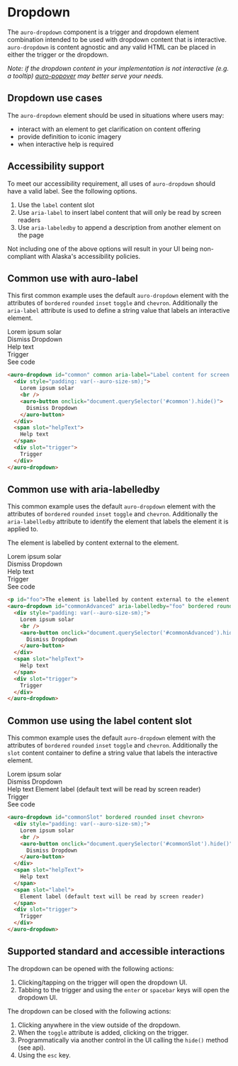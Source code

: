<!--
The demo.md file is a compiled document. No edits should be made directly to this file.

demo.md is created by running `npm run build:markdownDocs`.

This file is generated based on a template fetched from `./docs/partials/demo.md`
-->

# Dropdown

The `auro-dropdown` component is a trigger and dropdown element combination intended to be used with dropdown content that is interactive. `auro-dropdown` is content agnostic and any valid HTML can be placed in either the trigger or the dropdown.

_Note: if the dropdown content in your implementation is not interactive (e.g. a tooltip) [auro-popover](http://auro.alaskaair.com/components/auro/popover) may better serve your needs._

## Dropdown use cases

The `auro-dropdown` element should be used in situations where users may:

* interact with an element to get clarification on content offering
* provide definition to iconic imagery
* when interactive help is required

## Accessibility support

To meet our accessibility requirement, all uses of `auro-dropdown` should have a valid label. See the following options.

1. Use the `label` content slot
1. Use `aria-label` to insert label content that will only be read by screen readers
1. Use `aria-labeledby` to append a description from another element on the page

Not including one of the above options will result in your UI being non-compliant with Alaska's accessibility policies.

## Common use with auro-label

This first common example uses the default `auro-dropdown` element with the attributes of `bordered` `rounded` `inset` `toggle` and `chevron`. Additionally the `aria-label` attribute is used to define a string value that labels an interactive element.

<div class="exampleWrapper">
  <auro-dropdown id="common" common aria-label="Label content for screen reader">
    <div style="padding: var(--auro-size-sm);">
      Lorem ipsum solar
      <br />
      <auro-button onclick="document.querySelector('#common').hide()">
        Dismiss Dropdown
      </auro-button>
    </div>
    <span slot="helpText">
      Help text
    </span>
    <div slot="trigger">
      Trigger
    </div>
  </auro-dropdown>
</div>
<auro-accordion lowProfile justifyRight>
  <span slot="trigger">See code</span>

```html
<auro-dropdown id="common" common aria-label="Label content for screen reader">
  <div style="padding: var(--auro-size-sm);">
    Lorem ipsum solar
    <br />
    <auro-button onclick="document.querySelector('#common').hide()">
      Dismiss Dropdown
    </auro-button>
  </div>
  <span slot="helpText">
    Help text
  </span>
  <div slot="trigger">
    Trigger
  </div>
</auro-dropdown>
```

</auro-accordion>

## Common use with aria-labelledby

This common example uses the default `auro-dropdown` element with the attributes of `bordered` `rounded` `inset` `toggle` and `chevron`. Additionally the `aria-labelledby` attribute to identify the element that labels the element it is applied to.

<div class="exampleWrapper">
  <p id="foo">The element is labelled by content external to the element.</p>
  <auro-dropdown id="commonAdvanced" aria-labelledby="foo" bordered rounded inset chevron>
    <div style="padding: var(--auro-size-sm);">
      Lorem ipsum solar
      <br />
      <auro-button onclick="document.querySelector('#commonAdvanced').hide()">
        Dismiss Dropdown
      </auro-button>
    </div>
    <span slot="helpText">
      Help text
    </span>
    <div slot="trigger">
      Trigger
    </div>
  </auro-dropdown>
</div>
<auro-accordion lowProfile justifyRight>
  <span slot="trigger">See code</span>

```html
<p id="foo">The element is labelled by content external to the element.</p>
<auro-dropdown id="commonAdvanced" aria-labelledby="foo" bordered rounded inset chevron>
  <div style="padding: var(--auro-size-sm);">
    Lorem ipsum solar
    <br />
    <auro-button onclick="document.querySelector('#commonAdvanced').hide()">
      Dismiss Dropdown
    </auro-button>
  </div>
  <span slot="helpText">
    Help text
  </span>
  <div slot="trigger">
    Trigger
  </div>
</auro-dropdown>
```

</auro-accordion>

## Common use using the label content slot

This common example uses the default `auro-dropdown` element with the attributes of `bordered` `rounded` `inset` `toggle` and `chevron`. Additionally the `slot` content container to define a string value that labels the interactive element.

<div class="exampleWrapper">
  <auro-dropdown id="commonSlot" bordered rounded inset chevron>
    <div style="padding: var(--auro-size-sm);">
      Lorem ipsum solar
      <br />
      <auro-button onclick="document.querySelector('#commonSlot').hide()">
        Dismiss Dropdown
      </auro-button>
    </div>
    <span slot="helpText">
      Help text
    </span>
    <span slot="label">
      Element label (default text will be read by screen reader)
    </span>
    <div slot="trigger">
      Trigger
    </div>
  </auro-dropdown>
</div>
<auro-accordion lowProfile justifyRight>
  <span slot="trigger">See code</span>

```html
<auro-dropdown id="commonSlot" bordered rounded inset chevron>
  <div style="padding: var(--auro-size-sm);">
    Lorem ipsum solar
    <br />
    <auro-button onclick="document.querySelector('#commonSlot').hide()">
      Dismiss Dropdown
    </auro-button>
  </div>
  <span slot="helpText">
    Help text
  </span>
  <span slot="label">
    Element label (default text will be read by screen reader)
  </span>
  <div slot="trigger">
    Trigger
  </div>
</auro-dropdown>
```

</auro-accordion>

## Supported standard and accessible interactions

The dropdown can be opened with the following actions:

1. Clicking/tapping on the trigger will open the dropdown UI.
1. Tabbing to the trigger and using the `enter` or `spacebar` keys will open the dropdown UI.

The dropdown can be closed with the following actions:

1. Clicking anywhere in the view outside of the dropdown.
1. When the `toggle` attribute is added, clicking on the trigger.
1. Programmatically via another control in the UI calling the `hide()` method (see api).
1. Using the `esc` key.
